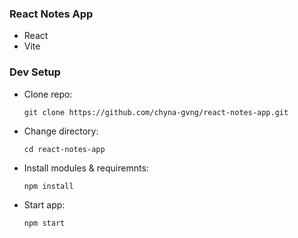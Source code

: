 ### React Notes App
- React
- Vite

### Dev Setup
- Clone repo:  
    ```
    git clone https://github.com/chyna-gvng/react-notes-app.git
    ```
- Change directory:  
    ```
    cd react-notes-app
    ```
- Install modules & requiremnts:  
    ```
    npm install
    ```
- Start app:  
    ```
    npm start
    ```